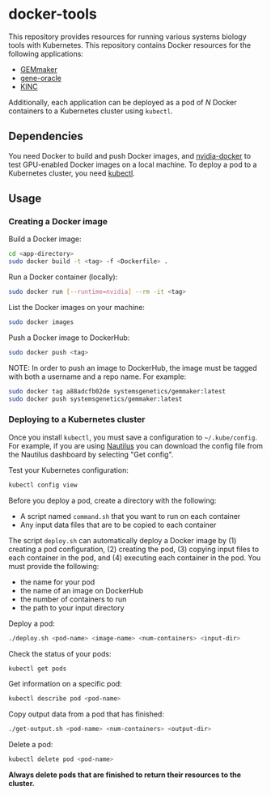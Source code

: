 # docker-tools

This repository provides resources for running various systems biology tools with Kubernetes. This repository contains Docker resources for the following applications:

- [GEMmaker](https://github.com/SystemsGenetics/GEMmaker)
- [gene-oracle](https://github.com/ctargon/gene-oracle)
- [KINC](https://github.com/SystemsGenetics/KINC)

Additionally, each application can be deployed as a pod of _N_ Docker containers to a Kubernetes cluster using `kubectl`.

## Dependencies

You need Docker to build and push Docker images, and [nvidia-docker](https://github.com/NVIDIA/nvidia-docker) to test GPU-enabled Docker images on a local machine. To deploy a pod to a Kubernetes cluster, you need [kubectl](https://kubernetes.io/docs/tasks/tools/install-kubectl/).

## Usage

### Creating a Docker image

Build a Docker image:
```bash
cd <app-directory>
sudo docker build -t <tag> -f <Dockerfile> .
```

Run a Docker container (locally):
```bash
sudo docker run [--runtime=nvidia] --rm -it <tag>
```

List the Docker images on your machine:
```bash
sudo docker images
```

Push a Docker image to DockerHub:
```bash
sudo docker push <tag>
```

NOTE: In order to push an image to DockerHub, the image must be tagged with both a username and a repo name. For example:
```bash
sudo docker tag a88adcfb02de systemsgenetics/gemmaker:latest
sudo docker push systemsgenetics/gemmaker:latest
```

### Deploying to a Kubernetes cluster

Once you install `kubectl`, you must save a configuration to `~/.kube/config`. For example, if you are using [Nautilus](https://nautilus.optiputer.net/) you can download the config file from the Nautilus dashboard by selecting "Get config".

Test your Kubernetes configuration:
```bash
kubectl config view
```

Before you deploy a pod, create a directory with the following:
- A script named `command.sh` that you want to run on each container
- Any input data files that are to be copied to each container

The script `deploy.sh` can automatically deploy a Docker image by (1) creating a pod configuration, (2) creating the pod, (3) copying input files to each container in the pod, and (4) executing each container in the pod. You must provide the following:
- the name for your pod
- the name of an image on DockerHub
- the number of containers to run
- the path to your input directory

Deploy a pod:
```bash
./deploy.sh <pod-name> <image-name> <num-containers> <input-dir>
```

Check the status of your pods:
```bash
kubectl get pods
```

Get information on a specific pod:
```bash
kubectl describe pod <pod-name>
```

Copy output data from a pod that has finished:
```bash
./get-output.sh <pod-name> <num-containers> <output-dir>
```

Delete a pod:
```bash
kubectl delete pod <pod-name>
```

__Always delete pods that are finished to return their resources to the cluster.__
